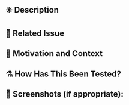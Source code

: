 <!--- In the Title above, include the type of change,(feat:, fix:,chore:, etc.]) then provide a general summary of your changes. -->

## ✳️ Description

<!--- Describe your changes in detail -->

## 🔗 Related Issue

<!--- This project only accepts outside pull requests related to open issues -->
<!--- If suggesting a new feature or change, please discuss it in an issue first -->
<!--- If fixing a bug, there should be an issue describing it with steps to reproduce -->
<!--- Please link to the issue here: -->

## 💪 Motivation and Context

<!--- Why is this change required? What problem does it solve? -->
<!--- If it fixes an open issue, please link to the issue here. -->

## ⚗️ How Has This Been Tested?

<!--- Please describe in detail how you tested your changes. -->
<!--- Include details of your testing environment, and the tests you ran to -->
<!--- see how your change affects other areas of the code, etc. -->

## 📸 Screenshots (if appropriate):
